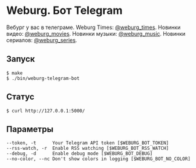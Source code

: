 # Weburg. Бот Telegram

Вебург у вас в телеграме. Weburg Times: [@weburg_times](http://telegram.me/weburg_times). Новинки видео: [@weburg_movies](http://telegram.me/weburg_movies). Новинки музыки: [@weburg_music](http://telegram.me/weburg_music). Новинки сериалов: [@weburg_series](http://telegram.me/weburg_series).

## Запуск

```
$ make
$ ./bin/weburg-telegram-bot
```

## Статус

```
$ curl http://127.0.0.1:5000/
```

## Параметры

```
--token, -t      Your Telegram API token [$WEBURG_BOT_TOKEN]
--rss-watch, -r  Enable RSS watching [$WEBURG_BOT_RSS_WATCH]
--debug, -d      Enable debug mode [$WEBURG_BOT_DEBUG]
--no-color, --nc Don't show colors in logging [$WEBURG_BOT_NO_COLOR]
```
